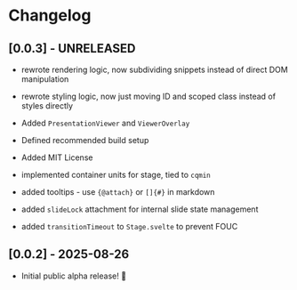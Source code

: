 # Changelog

## [0.0.3] - UNRELEASED

- rewrote rendering logic, now subdividing snippets instead of direct DOM manipulation
- rewrote styling logic, now just moving ID and scoped class instead of styles directly

- Added `PresentationViewer` and `ViewerOverlay`
- Defined recommended build setup
- Added MIT License

- implemented container units for stage, tied to `cqmin`
- added tooltips - use `{@attach}` or `[]{#}` in markdown
- added `slideLock` attachment for internal slide state management
- added `transitionTimeout` to `Stage.svelte` to prevent FOUC

## [0.0.2] - 2025-08-26

- Initial public alpha release! 🎉
